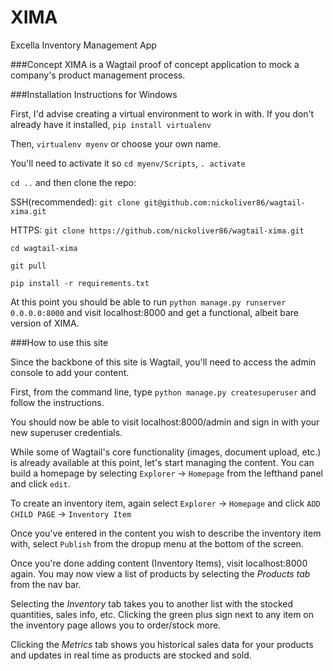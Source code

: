 # XIMA
Excella Inventory Management App

###Concept
XIMA is a Wagtail proof of concept application to mock a company's product management process.

###Installation Instructions for Windows

First, I'd advise creating a virtual environment to work in with.
If you don't already have it installed, `pip install virtualenv`

Then, `virtualenv myenv` or choose your own name.

You'll need to activate it so `cd myenv/Scripts`, `. activate`

`cd ..` and then clone the repo:

SSH(recommended): `git clone git@github.com:nickoliver86/wagtail-xima.git`

HTTPS: `git clone https://github.com/nickoliver86/wagtail-xima.git`

`cd wagtail-xima`

`git pull`

`pip install -r requirements.txt`

At this point you should be able to run `python manage.py runserver 0.0.0.0:8000`
and visit localhost:8000 and get a functional, albeit bare version of XIMA.

###How to use this site

Since the backbone of this site is Wagtail, you'll need to access the admin console to add your content.

First, from the command line, type `python manage.py createsuperuser` and follow the instructions.

You should now be able to visit localhost:8000/admin and sign in with your new superuser credentials.

While some of Wagtail's core functionality (images, document upload, etc.) is already available at this point, let's
start managing the content. You can build a homepage by selecting `Explorer` -> `Homepage` from the lefthand panel
and click `edit`.

To create an inventory item, again select `Explorer` -> `Homepage` and click `ADD CHILD PAGE` -> `Inventory Item`

Once you've entered in the content you wish to describe the inventory item with, select `Publish` from the dropup
menu at the bottom of the screen.

Once you're done adding content (Inventory Items), visit localhost:8000 again. You may now view a list of products
by selecting the *Products tab* from the nav bar.

Selecting the *Inventory* tab takes you to another list with the stocked quantities, sales info, etc.
Clicking the green plus sign next to any item on the inventory page allows you to order/stock more.

Clicking the *Metrics* tab shows you historical sales data for your products and updates in real time as products are
stocked and sold.